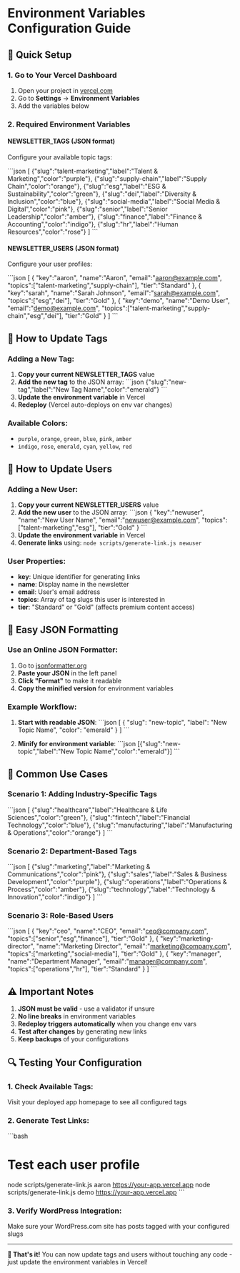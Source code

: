 # Environment Variables Configuration Guide

## 🎯 **Quick Setup**

### 1. Go to Your Vercel Dashboard
1. Open your project in [vercel.com](https://vercel.com)
2. Go to **Settings** → **Environment Variables**
3. Add the variables below

### 2. Required Environment Variables

#### **NEWSLETTER_TAGS** (JSON format)
Configure your available topic tags:

\`\`\`json
[
  {"slug":"talent-marketing","label":"Talent & Marketing","color":"purple"},
  {"slug":"supply-chain","label":"Supply Chain","color":"orange"},
  {"slug":"esg","label":"ESG & Sustainability","color":"green"},
  {"slug":"dei","label":"Diversity & Inclusion","color":"blue"},
  {"slug":"social-media","label":"Social Media & Digital","color":"pink"},
  {"slug":"senior","label":"Senior Leadership","color":"amber"},
  {"slug":"finance","label":"Finance & Accounting","color":"indigo"},
  {"slug":"hr","label":"Human Resources","color":"rose"}
]
\`\`\`

#### **NEWSLETTER_USERS** (JSON format)
Configure your user profiles:

\`\`\`json
[
  {
    "key":"aaron",
    "name":"Aaron",
    "email":"aaron@example.com",
    "topics":["talent-marketing","supply-chain"],
    "tier":"Standard"
  },
  {
    "key":"sarah",
    "name":"Sarah Johnson",
    "email":"sarah@example.com",
    "topics":["esg","dei"],
    "tier":"Gold"
  },
  {
    "key":"demo",
    "name":"Demo User",
    "email":"demo@example.com",
    "topics":["talent-marketing","supply-chain","esg","dei"],
    "tier":"Gold"
  }
]
\`\`\`

## 🚀 **How to Update Tags**

### Adding a New Tag:
1. **Copy your current NEWSLETTER_TAGS** value
2. **Add the new tag** to the JSON array:
   \`\`\`json
   {"slug":"new-tag","label":"New Tag Name","color":"emerald"}
   \`\`\`
3. **Update the environment variable** in Vercel
4. **Redeploy** (Vercel auto-deploys on env var changes)

### Available Colors:
- `purple`, `orange`, `green`, `blue`, `pink`, `amber`
- `indigo`, `rose`, `emerald`, `cyan`, `yellow`, `red`

## 👥 **How to Update Users**

### Adding a New User:
1. **Copy your current NEWSLETTER_USERS** value
2. **Add the new user** to the JSON array:
   \`\`\`json
   {
     "key":"newuser",
     "name":"New User Name", 
     "email":"newuser@example.com",
     "topics":["talent-marketing","esg"],
     "tier":"Gold"
   }
   \`\`\`
3. **Update the environment variable** in Vercel
4. **Generate links** using: `node scripts/generate-link.js newuser`

### User Properties:
- **key**: Unique identifier for generating links
- **name**: Display name in the newsletter
- **email**: User's email address
- **topics**: Array of tag slugs this user is interested in
- **tier**: "Standard" or "Gold" (affects premium content access)

## 🔧 **Easy JSON Formatting**

### Use an Online JSON Formatter:
1. Go to [jsonformatter.org](https://jsonformatter.org)
2. **Paste your JSON** in the left panel
3. **Click "Format"** to make it readable
4. **Copy the minified version** for environment variables

### Example Workflow:
1. **Start with readable JSON**:
   \`\`\`json
   [
     {
       "slug": "new-topic",
       "label": "New Topic Name",
       "color": "emerald"
     }
   ]
   \`\`\`

2. **Minify for environment variable**:
   \`\`\`json
   [{"slug":"new-topic","label":"New Topic Name","color":"emerald"}]
   \`\`\`

## 🎯 **Common Use Cases**

### **Scenario 1: Adding Industry-Specific Tags**
\`\`\`json
[
  {"slug":"healthcare","label":"Healthcare & Life Sciences","color":"green"},
  {"slug":"fintech","label":"Financial Technology","color":"blue"},
  {"slug":"manufacturing","label":"Manufacturing & Operations","color":"orange"}
]
\`\`\`

### **Scenario 2: Department-Based Tags**
\`\`\`json
[
  {"slug":"marketing","label":"Marketing & Communications","color":"pink"},
  {"slug":"sales","label":"Sales & Business Development","color":"purple"},
  {"slug":"operations","label":"Operations & Process","color":"amber"},
  {"slug":"technology","label":"Technology & Innovation","color":"indigo"}
]
\`\`\`

### **Scenario 3: Role-Based Users**
\`\`\`json
[
  {
    "key":"ceo",
    "name":"CEO",
    "email":"ceo@company.com",
    "topics":["senior","esg","finance"],
    "tier":"Gold"
  },
  {
    "key":"marketing-director",
    "name":"Marketing Director", 
    "email":"marketing@company.com",
    "topics":["marketing","social-media"],
    "tier":"Gold"
  },
  {
    "key":"manager",
    "name":"Department Manager",
    "email":"manager@company.com", 
    "topics":["operations","hr"],
    "tier":"Standard"
  }
]
\`\`\`

## ⚠️ **Important Notes**

1. **JSON must be valid** - use a validator if unsure
2. **No line breaks** in environment variables
3. **Redeploy triggers automatically** when you change env vars
4. **Test after changes** by generating new links
5. **Keep backups** of your configurations

## 🔍 **Testing Your Configuration**

### 1. Check Available Tags:
Visit your deployed app homepage to see all configured tags

### 2. Generate Test Links:
\`\`\`bash
# Test each user profile
node scripts/generate-link.js aaron https://your-app.vercel.app
node scripts/generate-link.js demo https://your-app.vercel.app
\`\`\`

### 3. Verify WordPress Integration:
Make sure your WordPress.com site has posts tagged with your configured slugs

---

**🎉 That's it!** You can now update tags and users without touching any code - just update the environment variables in Vercel!
